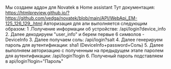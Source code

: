 Мы создаем аддон для Novatek в Home assistant
Тут документация: https://htmlpreview.github.io/?https://github.com/vedga/novatek/blob/main/API/WebApi_EM-125_126_129_.html
Авторизация для апи выполняется следующим образом: 
1 .Получение информации об устройстве: /api/login?device_info
2. Далее декодируем "user_info" и берем первые 6 символов - DeviceInfo
3. Далее получаем соль: /api/login?salt
4. Далее генерируем пароль для аутентификации: sha1 (DeviceInfo+password+Соль)
5. Далее выполняем авторизацию с полученным на предыдущем этапе паролем для аутентификации: /api/login?login
6. Полученый пароль подставляем в api/login?login="Пароль"